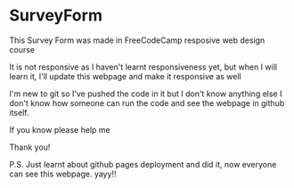 # SurveyForm
This Survey Form was made in FreeCodeCamp resposive web design course

It is not responsive as I haven't learnt responsiveness yet, but when I will learn it, I'll update this webpage and make it responsive as well

I'm new to git so I've pushed the code in it but I don't know anything else
I don't know how someone can run the code and see the webpage in github itself.

If you know please help me

Thank you!

P.S. Just learnt about github pages deployment and did it, now everyone can see this webpage. yayy!!
